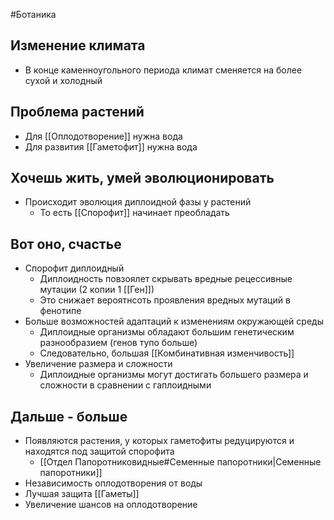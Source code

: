 #Ботаника 
## Изменение климата 
- В конце каменноугольного периода климат сменяется на более сухой и холодный
## Проблема растений
- Для [[Оплодотворение]] нужна вода
- Для развития [[Гаметофит]] нужна вода
## Хочешь жить, умей эволюционировать
- Происходит эволюция диплоидной фазы у растений
	- То есть [[Спорофит]] начинает преобладать
## Вот оно, счастье
- Спорофит диплоидный
	- Диплоидность повзоялет скрывать вредные рецессивные мутации (2 копии 1 [[Ген]]) 
	- Это снижает вероятнсоть проявления вредных мутаций в фенотипе
- Больше возможностей адаптаций к изменениям окружающей среды
	- Диплоидные организмы обладают большим генетическим разнообразием (генов тупо больше)
	- Следовательно, большая [[Комбинативная изменчивость]]
- Увеличение размера и сложности
	- Диплоидные организмы могут достигать большего размера и сложности в сравнении с гаплоидными
## Дальше - больше
- Появляются растения, у которых гаметофиты редуцируются и находятся под защитой спорофита
	- [[Отдел Папоротниковидные#Семенные папоротники|Семенные папоротники]]
- Независимость оплодотворения от воды
- Лучшая защита [[Гаметы]]
- Увеличение шансов на оплодотворение 